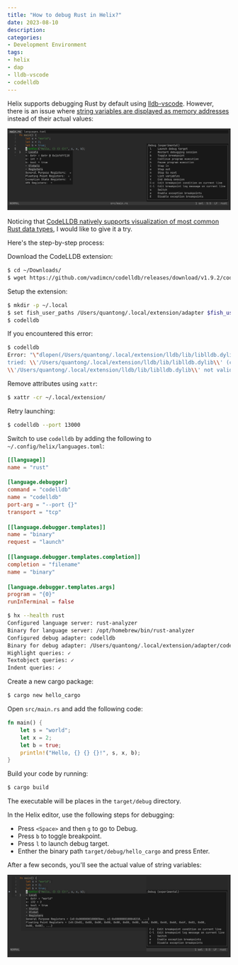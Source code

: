```yaml
---
title: "How to debug Rust in Helix?"
date: 2023-08-10
description:
categories:
- Development Environment
tags:
- helix
- dap
- lldb-vscode
- codelldb
---
```

Helix supports debugging Rust by default using [lldb-vscode](https://github.com/llvm/llvm-project/tree/main/lldb/tools/lldb-vscode).
However, there is an issue where [string variables are displayed as memory addresses](https://github.com/helix-editor/helix/issues/7007) instead of their actual values:

![lldb-vscode - string variables memory addresses](/2023/08/10/lldb-vscode-string-variables-memory-addresses.png)

Noticing that [CodeLLDB natively supports visualization of most common Rust data types](https://github.com/vadimcn/codelldb/blob/master/MANUAL.md#rust-language-support),
I would like to give it a try.

Here's the step-by-step process:

Download the CodeLLDB extension:

```sh
$ cd ~/Downloads/
$ wget https://github.com/vadimcn/codelldb/releases/download/v1.9.2/codelldb-aarch64-darwin.vsix
```

Setup the extension:

```sh
$ mkdir -p ~/.local
$ set fish_user_paths /Users/quantong/.local/extension/adapter $fish_user_paths
$ codelldb
```

If you encountered this error:

```sh
$ codelldb
Error: "\"dlopen(/Users/quantong/.local/extension/lldb/lib/liblldb.dylib, 0x0009): 
tried: \\'/Users/quantong/.local/extension/lldb/lib/liblldb.dylib\\' (code signature in <71492E0A-B915-3776-BCB8-266C07A85228> 
\\'/Users/quantong/.local/extension/lldb/lib/liblldb.dylib\\' not valid for use in process: library load disallowed by system policy)\""
```

Remove attributes using `xattr`:

```sh
$ xattr -cr ~/.local/extension/
```

Retry launching:

```sh
$ codelldb --port 13000
```

Switch to use `codelldb` by adding the following to `~/.config/helix/languages.toml`:

```toml
[[language]]
name = "rust"

[language.debugger]
command = "codelldb"
name = "codelldb"
port-arg = "--port {}"
transport = "tcp"

[[language.debugger.templates]]
name = "binary"
request = "launch"

[[language.debugger.templates.completion]]
completion = "filename"
name = "binary"

[language.debugger.templates.args]
program = "{0}"
runInTerminal = false
```

```sh
$ hx --health rust
Configured language server: rust-analyzer
Binary for language server: /opt/homebrew/bin/rust-analyzer
Configured debug adapter: codelldb
Binary for debug adapter: /Users/quantong/.local/extension/adapter/codelldb
Highlight queries: ✓
Textobject queries: ✓
Indent queries: ✓
```

Create a new cargo package:

```sh
$ cargo new hello_cargo
```

Open `src/main.rs` and add the following code:

```rust
fn main() {
    let s = "world";
    let x = 2;
    let b = true;
    println!("Hello, {} {} {}!", s, x, b);
}
```
Build your code by running:

```sh
$ cargo build
```

The executable will be places in the `target/debug` directory.

In the Helix editor, use the following steps for debugging:

- Press `<Space>` and then `g` to go to Debug.
- Press `b` to toggle breakpoint.
- Press `l` to launch debug target.
- Enther the binary path `target/debug/hello_cargo` and press Enter.

After a few seconds, you'll see the actual value of string variables:

![codelldb - string variables values](/2023/08/10/codelldb-string-variables-values.png)
